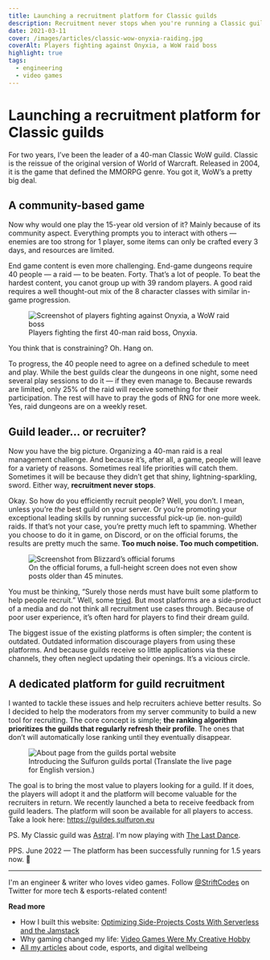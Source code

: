 ```yaml
---
title: Launching a recruitment platform for Classic guilds
description: Recruitment never stops when you're running a Classic guild. I created an app to help guild leaders recruit new members.
date: 2021-03-11
cover: /images/articles/classic-wow-onyxia-raiding.jpg
coverAlt: Players fighting against Onyxia, a WoW raid boss
highlight: true
tags:
  - engineering
  - video games
---
```


# Launching a recruitment platform for Classic guilds

For two years, I’ve been the leader of a 40-man Classic WoW guild. Classic is the reissue of the original version of World of Warcraft. Released in 2004, it is the game that defined the MMORPG genre. You got it, WoW’s a pretty big deal.

## A community-based game

Now why would one play the 15-year old version of it? Mainly because of its community aspect. Everything prompts you to interact with others — enemies are too strong for 1 player, some items can only be crafted every 3 days, and resources are limited.

End game content is even more challenging. End-game dungeons require 40 people — a raid — to be beaten. Forty. That’s a lot of people. To beat the hardest content, you canot group up with 39 random players. A good raid requires a well thought-out mix of the 8 character classes with similar in-game progression.

<figure>
  <img src="/images/articles/classic-wow-onyxia-raiding.jpg" alt="Screenshot of players fighting against Onyxia, a WoW raid boss" title="Players fighting the first 40-man raid boss, Onyxia." />
  <figcaption>
    Players fighting the first 40-man raid boss, Onyxia.
  </figcaption>
</figure>

You think that is constraining? Oh. Hang on. 

To progress, the 40 people need to agree on a defined schedule to meet and play. While the best guilds clear the dungeons in one night, some need several play sessions to do it — if they even manage to. Because rewards are limited, only 25% of the raid will receive something for their participation. The rest will have to pray the gods of RNG for one more week. Yes, raid dungeons are on a weekly reset.

## Guild leader... or recruiter?

Now you have the big picture. Organizing a 40-man raid is a real management challenge. And because it’s, after all, a game, people will leave for a variety of reasons. Sometimes real life priorities will catch them. Sometimes it will be because they didn’t get that shiny, lightning-sparkling, sword. Either way, **recruitment never stops**.

Okay. So how do you efficiently recruit people? Well, you don’t. I mean, unless you’re _the_ best guild on your server. Or you’re promoting your exceptional leading skills by running successful pick-up (ie. non-guild) raids. If that’s not your case, you’re pretty much left to spamming. Whether you choose to do it in game, on Discord, or on the official forums, the results are pretty much the same. **Too much noise. Too much competition.**

<figure>
  <img src="/images/articles/classic-wow-blizzard-guilds-forums-screenshot.jpg" alt="Screenshot from Blizzard’s official forums" title="Screenshot from Blizzard’s official forums" />
  <figcaption>
    On the official forums, a full-height screen does not even show posts older than 45 minutes.
  </figcaption>
</figure>

You must be thinking, “Surely those nerds must have built some platform to help people recruit.” Well, some [tried](https://www.wowisclassic.com/en/guilds/). But most platforms are a side-product of a media and do not think all recruitment use cases through. Because of poor user experience, it’s often hard for players to find their dream guild.

The biggest issue of the existing platforms is often simpler; the content is outdated. Outdated information discourage players from using these platforms. And because guilds receive so little applications via these channels, they often neglect updating their openings. It’s a vicious circle.

## A dedicated platform for guild recruitment

I wanted to tackle these issues and help recruiters achieve better results. So I decided to help the moderators from my server community to build a new tool for recruiting. The core concept is simple; **the ranking algorithm prioritizes the guilds that regularly refresh their profile**. The ones that don’t will automatically lose ranking until they eventually disappear.

<figure>
  <img src="/images/articles/sulfuron-guilds-about-page.jpg" alt="About page from the guilds portal website" title="About page from the guilds portal website" />
  <figcaption>
    Introducing the Sulfuron guilds portal (Translate the live page for English version.)
  </figcaption>
</figure>

The goal is to bring the most value to players looking for a guild. If it does, the players will adopt it and the platform will become valuable for the recruiters in return. We recently launched a beta to receive feedback from guild leaders. The platform will soon be available for all players to access. Take a look here: https://guildes.sulfuron.eu

PS. My Classic guild was [Astral](https://classic.warcraftlogs.com/guild/eu/sulfuron/astral). I'm now playing with [The Last Dance](https://classic.warcraftlogs.com/guild/eu/sulfuron/the%20last%20dance).

PPS. June 2022 — The platform has been successfully running for 1.5 years now. 🎉

--- 

I'm an engineer & writer who loves video games. Follow [@StriftCodes](https://twitter.com/StriftCodes) on Twitter for more tech & esports-related content! 

**Read more**

- How I built this website: [Optimizing Side-Projects Costs With Serverless and the Jamstack](/articles/my-go-to-stack-to-minimize-side-projects-costs/)
- Why gaming changed my life: [Video Games Were My Creative Hobby](articles/video-games-were-my-creative-hobby/)
- [All my articles](/articles/) about code, esports, and digital wellbeing